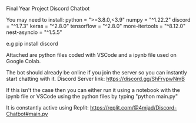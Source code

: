 Final Year Project
Discord Chatbot

You may need to install:
python = ">=3.8.0,<3.9"
numpy = "^1.22.2"
discord = "^1.7.3"
keras = "^2.8.0"
tensorflow = "^2.8.0"
more-itertools = "^8.12.0"
nest-asyncio = "^1.5.5"

e.g pip install discord

Attached are python files coded with VSCode and a ipynb file used on Google Colab.

The bot should already be online if you join the server so you can instantly start chatting with it.
Discord Server link:
https://discord.gg/ShFrvpwNmB

If this isn't the case then you can either run it using a notebook with the ipynb file or VSCode using the python files by typing "python main.py"

It is constantly active using Replit:
https://replit.com/@4mjad/Discord-Chatbot#main.py
